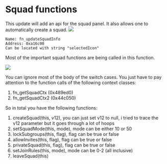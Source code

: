 # Squad functions
This update will add an api for the squad panel. It also allows one to automatically create a squad.
![](https://i.ibb.co/mBmH4vW/squad.png)

```
Name: fn_updateSquadInfo
Address: 0xa16c00
Can be located with string "selectedIcon"
```
Most of the important squad functions are being called in this function.

![](https://i.ibb.co/vqgL5h1/fn-update-Squad-Info.png)

You can ignore most of the body of the switch cases. You just have to pay attention to the function calls of the following context classes:
1. fn_getSquadCtx (0x489ed0)
2. fn_getSquadCtx2 (0x44c050)

So in total you have the following functions:
1. createSquad(this, v12), you can just set v12 to null, i tried to trace the v12 parameter but it goes through a lot of hoops
2. setSquadMode(this, mode), mode can be either 10 or 50
3. lockSubgroups(this, flag), flag can be true or false
4. allowInvites(this, flag), flag can be true or false
5. privateSquad(this, flag), flag can be true or false
6. setJoinRules(this, mode), mode can be 0-2 (all inclusive)
7. leaveSquad(this)
